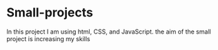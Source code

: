 # Small-projects
In this project I am using html, CSS, and JavaScript. the aim of the small project is increasing my skills
